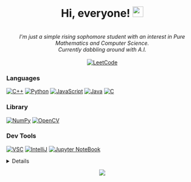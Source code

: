 <h1 align="center">Hi, everyone! <img src="https://github.com/TMTien3004" width="28px"></h1>

<p align="center">
    <i>
    <br>
        I'm just a simple rising sophomore student with an interest in Pure Mathematics and Computer Science.<br>
        Currently dabbling around with A.I.<br>
    </i><br>
    <a href="https://leetcode.com/TMTien3004">
        <img src="https://img.shields.io/badge/LeetCode-blue?style=flat&logo=LeetCode" alt="LeetCode">
    </a>
</p>


### Languages
[![C++](https://img.shields.io/badge/c++-black?style=for-the-badge&logo=cplusplus&logoColor=62D2FF)](https://github.com/TMTien3004)
[![Python](https://img.shields.io/badge/python-black?style=for-the-badge&logo=python&logoColor=FFD43B)](https://github.com/TMTien3004)
[![JavaScript](https://img.shields.io/badge/javascript-black?style=for-the-badge&logo=javascript&logoColor=FFFF00)](https://github.com/TMTien3004)
[![Java](https://img.shields.io/badge/java-black?style=for-the-badge&logo=openjdk&logoColor=FFA736)](https://github.com/TMTien3004)
[![C](https://img.shields.io/badge/c-black?style=for-the-badge&logo=c&logoColor=62D2FF)](https://github.com/TMTien3004)


### Library
[![NumPy](https://img.shields.io/badge/numpy-black?style=for-the-badge&logo=numpy&logoColor=6CD5FF)](https://github.com/TMTien3004)
[![OpenCV](https://img.shields.io/badge/OpenCV-black?style=for-the-badge&logo=opencv&logoColor=FF2A2A)](https://github.com/TMTien3004)


### Dev Tools
[![VSC](https://img.shields.io/badge/VSC-black?style=for-the-badge&logo=visualstudiocode&logoColor=0085d3)](https://github.com/TMTien3004)
[![IntelliJ](https://img.shields.io/badge/IntelliJ-black?style=for-the-badge&logo=intellijidea&logoColor=FAFC58)](https://github.com/TMTien3004)
[![Jupyter NoteBook](https://img.shields.io/badge/Jupyter-black?style=for-the-badge&logo=jupyter&logoColor=f57c00)](https://github.com/TMTien3004)

<details>
<p align="center">
  <a href="https://github.com/TMTien3004">
    <img src="http://github-profile-summary-cards.vercel.app/api/cards/profile-details?username=TMTien3004&theme=nightowl&hide_border=false&layout=compact" />
  </a>
  <a href="https://github.com/TMTien3004">
    <img src="https://github-readme-streak-stats.herokuapp.com/?user=TMTien3004&hide_border=true&card_width=338&theme=nightowl&hide_border=false&layout=compact" />
  </a>
  <a href="https://github.com/TMTien3004">
    <img src="http://github-profile-summary-cards.vercel.app/api/cards/stats?username=TMTien3004&theme=nightowl&hide_border=false&layout=compact" />
  </a>
  <a href="https://github.com/TMTien3004">
    <img src="https://github-readme-stats.vercel.app/api/top-langs/?username=TMTien3004&theme=nightowl&hide_border=false&include_all_commits=false&count_private=false&layout=compact" />
  </a>
</p>
</details>

<p align="center">
  <a href="https://github.com/TMTien3004">
    <img src="https://visitcount.itsvg.in/api?id=TMTien3004&icon=2&color=8" />
  </a>
</p>

<!-- Proudly created with GPRM ( https://gprm.itsvg.in ) -->



